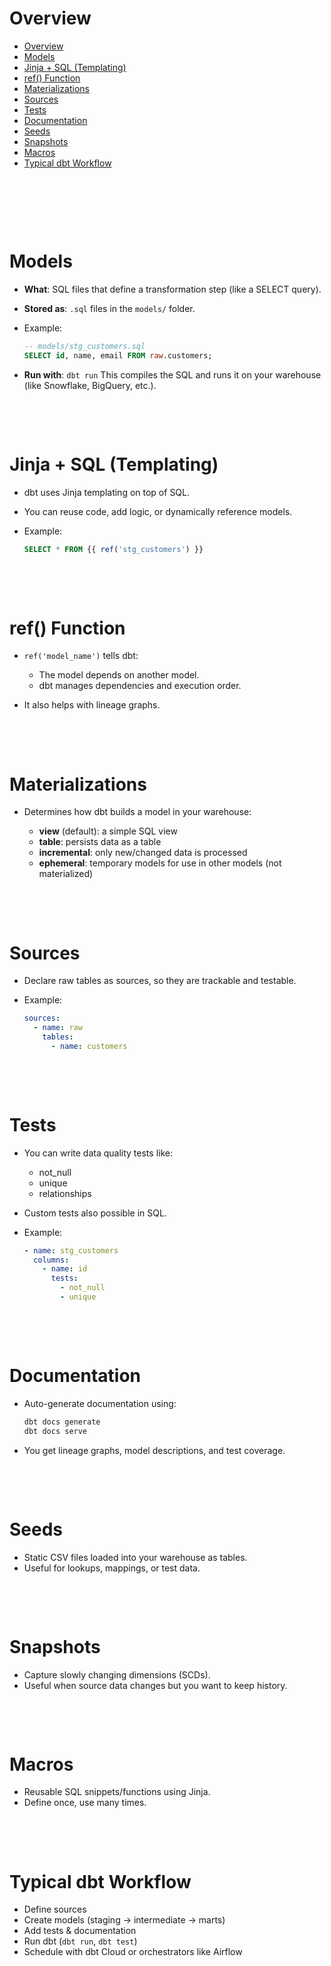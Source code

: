# Overview

- [Overview](#overview)
- [Models](#models)
- [Jinja + SQL (Templating)](#jinja--sql-templating)
- [ref() Function](#ref-function)
- [Materializations](#materializations)
- [Sources](#sources)
- [Tests](#tests)
- [Documentation](#documentation)
- [Seeds](#seeds)
- [Snapshots](#snapshots)
- [Macros](#macros)
- [Typical dbt Workflow](#typical-dbt-workflow)

&nbsp;

&nbsp;

&nbsp;

# Models

- **What**: SQL files that define a transformation step (like a SELECT query).

- **Stored as**: `.sql` files in the `models/` folder.

- Example:

  ```sql
  -- models/stg_customers.sql
  SELECT id, name, email FROM raw.customers;
  ```

- **Run with**: `dbt run`
  This compiles the SQL and runs it on your warehouse (like Snowflake, BigQuery, etc.).

&nbsp;

&nbsp;

# Jinja + SQL (Templating)

- dbt uses Jinja templating on top of SQL.

- You can reuse code, add logic, or dynamically reference models.

- Example:

  ```sql
  SELECT * FROM {{ ref('stg_customers') }}
  ```

&nbsp;

&nbsp;

# ref() Function

- `ref('model_name')` tells dbt:

  - The model depends on another model.
  - dbt manages dependencies and execution order.

- It also helps with lineage graphs.

&nbsp;

&nbsp;

# Materializations

- Determines how dbt builds a model in your warehouse:

  - **view** (default): a simple SQL view
  - **table**: persists data as a table
  - **incremental**: only new/changed data is processed
  - **ephemeral**: temporary models for use in other models (not materialized)

&nbsp;

&nbsp;

# Sources

- Declare raw tables as sources, so they are trackable and testable.

- Example:

  ```yaml
  sources:
    - name: raw
      tables:
        - name: customers
  ```

&nbsp;

&nbsp;

# Tests

- You can write data quality tests like:

  - not_null
  - unique
  - relationships

- Custom tests also possible in SQL.

- Example:

  ```yaml
  - name: stg_customers
    columns:
      - name: id
        tests:
          - not_null
          - unique
  ```

&nbsp;

&nbsp;

# Documentation

- Auto-generate documentation using:

  ```bash
  dbt docs generate
  dbt docs serve
  ```

- You get lineage graphs, model descriptions, and test coverage.

&nbsp;

&nbsp;

# Seeds

- Static CSV files loaded into your warehouse as tables.
- Useful for lookups, mappings, or test data.

&nbsp;

&nbsp;

# Snapshots

- Capture slowly changing dimensions (SCDs).
- Useful when source data changes but you want to keep history.

&nbsp;

&nbsp;

# Macros

- Reusable SQL snippets/functions using Jinja.
- Define once, use many times.

&nbsp;

&nbsp;

# Typical dbt Workflow

- Define sources
- Create models (staging → intermediate → marts)
- Add tests & documentation
- Run dbt (`dbt run`, `dbt test`)
- Schedule with dbt Cloud or orchestrators like Airflow
